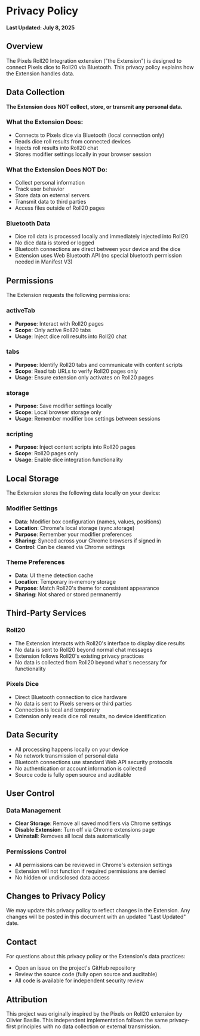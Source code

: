 # Privacy Policy

**Last Updated: July 8, 2025**

## Overview

The Pixels Roll20 Integration extension ("the Extension") is designed to connect Pixels dice to Roll20 via Bluetooth. This privacy policy explains how the Extension handles data.

## Data Collection

**The Extension does NOT collect, store, or transmit any personal data.**

### What the Extension Does:

- Connects to Pixels dice via Bluetooth (local connection only)
- Reads dice roll results from connected devices
- Injects roll results into Roll20 chat
- Stores modifier settings locally in your browser session

### What the Extension Does NOT Do:

- Collect personal information
- Track user behavior
- Store data on external servers
- Transmit data to third parties
- Access files outside of Roll20 pages

### Bluetooth Data

- Dice roll data is processed locally and immediately injected into Roll20
- No dice data is stored or logged
- Bluetooth connections are direct between your device and the dice
- Extension uses Web Bluetooth API (no special bluetooth permission needed in Manifest V3)

## Permissions

The Extension requests the following permissions:

### activeTab
- **Purpose**: Interact with Roll20 pages
- **Scope**: Only active Roll20 tabs
- **Usage**: Inject dice roll results into Roll20 chat

### tabs
- **Purpose**: Identify Roll20 tabs and communicate with content scripts
- **Scope**: Read tab URLs to verify Roll20 pages only
- **Usage**: Ensure extension only activates on Roll20 pages

### storage
- **Purpose**: Save modifier settings locally
- **Scope**: Local browser storage only
- **Usage**: Remember modifier box settings between sessions

### scripting
- **Purpose**: Inject content scripts into Roll20 pages
- **Scope**: Roll20 pages only
- **Usage**: Enable dice integration functionality

## Local Storage

The Extension stores the following data locally on your device:

### Modifier Settings
- **Data**: Modifier box configuration (names, values, positions)
- **Location**: Chrome's local storage (sync.storage)
- **Purpose**: Remember your modifier preferences
- **Sharing**: Synced across your Chrome browsers if signed in
- **Control**: Can be cleared via Chrome settings

### Theme Preferences
- **Data**: UI theme detection cache
- **Location**: Temporary in-memory storage
- **Purpose**: Match Roll20's theme for consistent appearance
- **Sharing**: Not shared or stored permanently

## Third-Party Services

### Roll20
- The Extension interacts with Roll20's interface to display dice results
- No data is sent to Roll20 beyond normal chat messages
- Extension follows Roll20's existing privacy practices
- No data is collected from Roll20 beyond what's necessary for functionality

### Pixels Dice
- Direct Bluetooth connection to dice hardware
- No data is sent to Pixels servers or third parties
- Connection is local and temporary
- Extension only reads dice roll results, no device identification

## Data Security

- All processing happens locally on your device
- No network transmission of personal data
- Bluetooth connections use standard Web API security protocols
- No authentication or account information is collected
- Source code is fully open source and auditable

## User Control

### Data Management
- **Clear Storage**: Remove all saved modifiers via Chrome settings
- **Disable Extension**: Turn off via Chrome extensions page
- **Uninstall**: Removes all local data automatically

### Permissions Control
- All permissions can be reviewed in Chrome's extension settings
- Extension will not function if required permissions are denied
- No hidden or undisclosed data access

## Changes to Privacy Policy

We may update this privacy policy to reflect changes in the Extension. Any changes will be posted in this document with an updated "Last Updated" date.

## Contact

For questions about this privacy policy or the Extension's data practices:

- Open an issue on the project's GitHub repository
- Review the source code (fully open source and auditable)
- All code is available for independent security review

## Attribution

This project was originally inspired by the Pixels on Roll20 extension by Olivier Basille. This independent implementation follows the same privacy-first principles with no data collection or external transmission.
